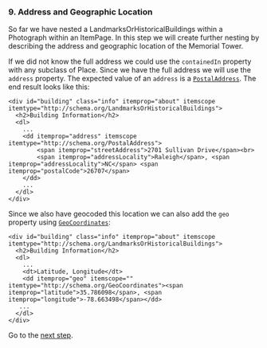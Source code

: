 ### 9. Address and Geographic Location

So far we have nested a LandmarksOrHistoricalBuildings within a Photograph
within an ItemPage. In this step we will create further nesting by describing
the address and geographic location of the Memorial Tower.

If we did not know the full
address we could use the `containedIn` property with any subclass of Place.
Since we have the full address we will use the `address` property. The expected
value of an `address` is a [`PostalAddress`](http://schema.org/PostalAddress).
The end result looks like this:

    <div id="building" class="info" itemprop="about" itemscope itemtype="http://schema.org/LandmarksOrHistoricalBuildings">
      <h2>Building Information</h2>
      <dl>
        ... 
        <dd itemprop="address" itemscope itemtype="http://schema.org/PostalAddress">
            <span itemprop="streetAddress">2701 Sullivan Drive</span><br>
            <span itemprop="addressLocality">Raleigh</span>, <span itemprop="addressLocality">NC</span> <span itemprop="postalCode">26707</span>      
        </dd>
        ...
      </dl>      
    </div>
    
Since we also have geocoded this location we can also add the `geo` property
using [`GeoCoordinates`](http://schema.org/GeoCoordinates): 

    <div id="building" class="info" itemprop="about" itemscope itemtype="http://schema.org/LandmarksOrHistoricalBuildings">
      <h2>Building Information</h2>
      <dl>
        ...        
        <dt>Latitude, Longitude</dt>
        <dd itemprop="geo" itemscope="" itemtype="http://schema.org/GeoCoordinates"><span itemprop="latitude">35.786098</span>, <span itemprop="longitude">-78.663498</span></dd>
       ...
      </dl>      
    </div>

Go to the [next step](/steps/10.html).



